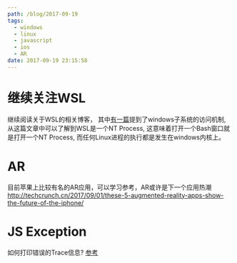 ```yaml
---
path: /blog/2017-09-19
tags:
  - windows
  - linux
  - javascript
  - ios
  - AR
date: 2017-09-19 23:15:58
---
```



继续关注WSL 
===
继续阅读关于WSL的相关博客， 其中[有一篇](https://blogs.msdn.microsoft.com/wsl/2016/10/19/windows-and-ubuntu-interoperability/)提到了windows子系统的访问机制, 从这篇文章中可以了解到WSL是一个NT Process, 这意味着打开一个Bash窗口就是打开一个NT Process, 而任何Linux进程的执行都是发生在windows内核上。

AR
===
目前苹果上比较有名的AR应用，可以学习参考，AR或许是下一个应用热潮
http://techcrunch.cn/2017/09/01/these-5-augmented-reality-apps-show-the-future-of-the-iphone/

JS Exception
===
如何打印错误的Trace信息?
[参考](https://stackoverflow.com/questions/147891/javascript-exception-stack-trace)